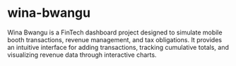 # wina-bwangu
Wina Bwangu is a FinTech dashboard project designed to simulate mobile booth transactions, revenue management, and tax obligations. It provides an intuitive interface for adding transactions, tracking cumulative totals, and visualizing revenue data through interactive charts.
